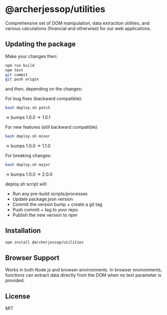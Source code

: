 # @archerjessop/utilities

Comprehensive set of DOM manipulation, data extraction utilities, and various calculations (financial and otherwise) for our web applications.

## Updating the package

Make your changes then:

```bash
npm run build
npm test
git commit 
git push origin
```

and then, depending on the changes:

For bug fixes (backward compatible):

```bash
bash deploy.sh patch
```
→ bumps 1.0.0 → 1.0.1

For new features (still backward compatible):
```bash
bash deploy.sh minor
```
→ bumps 1.0.0 → 1.1.0

For breaking changes:
```bash
bash deploy.sh major
```
→ bumps 1.0.0 → 2.0.0

deploy.sh script will:
- Run any pre-build scripts/processes
- Update package.json version
- Commit the version bump + create a git tag
- Push commit + tag to your repo
- Publish the new version to npm

## Installation

```bash
npm install @archerjessop/utilities
```

## Browser Support

Works in both Node.js and browser environments. In browser environments, functions can extract data directly from the DOM when no text parameter is provided.

## License

MIT